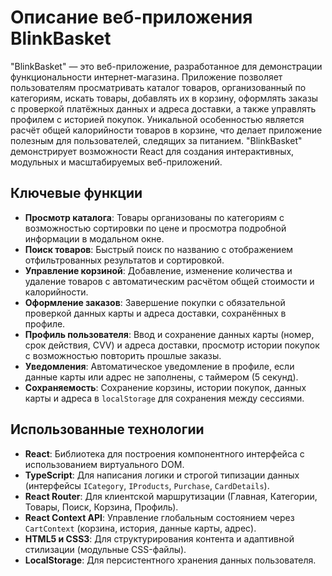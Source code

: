 # Описание веб-приложения BlinkBasket

"BlinkBasket" — это веб-приложение, разработанное для демонстрации функциональности интернет-магазина. Приложение позволяет пользователям просматривать каталог товаров, организованный по категориям, искать товары, добавлять их в корзину, оформлять заказы с проверкой платёжных данных и адреса доставки, а также управлять профилем с историей покупок. Уникальной особенностью является расчёт общей калорийности товаров в корзине, что делает приложение полезным для пользователей, следящих за питанием. "BlinkBasket" демонстрирует возможности React для создания интерактивных, модульных и масштабируемых веб-приложений.

## Ключевые функции

- **Просмотр каталога**: Товары организованы по категориям с возможностью сортировки по цене и просмотра подробной информации в модальном окне.
- **Поиск товаров**: Быстрый поиск по названию с отображением отфильтрованных результатов и сортировкой.
- **Управление корзиной**: Добавление, изменение количества и удаление товаров с автоматическим расчётом общей стоимости и калорийности.
- **Оформление заказов**: Завершение покупки с обязательной проверкой данных карты и адреса доставки, сохранённых в профиле.
- **Профиль пользователя**: Ввод и сохранение данных карты (номер, срок действия, CVV) и адреса доставки, просмотр истории покупок с возможностью повторить прошлые заказы.
- **Уведомления**: Автоматическое уведомление в профиле, если данные карты или адрес не заполнены, с таймером (5 секунд).
- **Сохраняемость**: Сохранение корзины, истории покупок, данных карты и адреса в `localStorage` для сохранения между сессиями.

## Использованные технологии

- **React**: Библиотека для построения компонентного интерфейса с использованием виртуального DOM.
- **TypeScript**: Для написания логики и строгой типизации данных (интерфейсы `ICategory`, `IProducts`, `Purchase`, `CardDetails`).
- **React Router**: Для клиентской маршрутизации (Главная, Категории, Товары, Поиск, Корзина, Профиль).
- **React Context API**: Управление глобальным состоянием через `CartContext` (корзина, история, данные карты, адрес).
- **HTML5 и CSS3**: Для структурирования контента и адаптивной стилизации (модульные CSS-файлы).
- **LocalStorage**: Для персистентного хранения данных пользователя.

